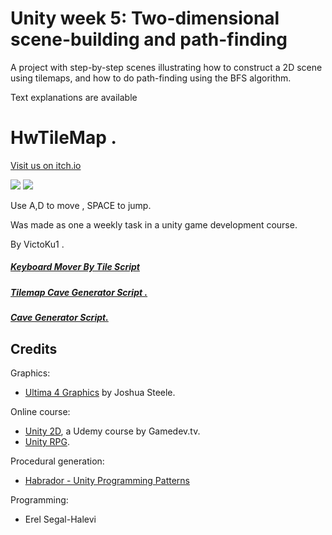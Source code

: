 # Unity week 5: Two-dimensional scene-building and path-finding

A project with step-by-step scenes illustrating how to construct a 2D scene using tilemaps,
and how to do path-finding using the BFS algorithm.

Text explanations are available 
# HwTileMap .
[Visit us on itch.io](https://victoku1.itch.io/hwtilemap)


![](https://github.com/VictoKuGame/05-tilemap-pathfinding/blob/master/Media/1.png)
![](https://github.com/VictoKuGame/05-tilemap-pathfinding/blob/master/Media/GifMaker_20211129230337802.gif)

Use A,D to move , SPACE to jump.

Was made as one a weekly task in a unity game development course.

By VictoKu1 .

##### [Keyboard Mover By Tile Script](https://github.com/VictoKuGame/05-tilemap-pathfinding/blob/master/Assets/Scripts/2-player/KeyboardMoverByTile.cs)
##### [Tilemap Cave Generator Script .](https://github.com/VictoKuGame/05-tilemap-pathfinding/blob/master/Assets/Scripts/4-generation/TilemapCaveGenerator.cs)
##### [Cave Generator Script.](https://github.com/VictoKuGame/05-tilemap-pathfinding/blob/master/Assets/Scripts/4-generation/CaveGenerator.cs)

## Credits

Graphics:
* [Ultima 4 Graphics](https://github.com/jahshuwaa/u4graphics) by Joshua Steele.

Online course:
* [Unity 2D](https://www.udemy.com/course/unitycourse/learn/lecture/10246496), a Udemy course by Gamedev.tv.
* [Unity RPG](https://www.gamedev.tv/p/unity-rpg/?product_id=1503859&coupon_code=JOINUS).

Procedural generation:
* [Habrador - Unity Programming Patterns](https://github.com/Habrador/Unity-Programming-Patterns#7-double-buffer)

Programming:
* Erel Segal-Halevi

